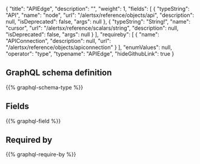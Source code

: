 {
  "title": "APIEdge",
  "description": "",
  "weight": 1,
  "fields": [
    {
      "typeString": "API",
      "name": "node",
      "url": "/alertsx/reference/objects/api",
      "description": null,
      "isDeprecated": false,
      "args": null
    },
    {
      "typeString": "String!",
      "name": "cursor",
      "url": "/alertsx/reference/scalars/string",
      "description": null,
      "isDeprecated": false,
      "args": null
    }
  ],
  "requireby": [
    {
      "name": "APIConnection",
      "description": null,
      "url": "/alertsx/reference/objects/apiconnection"
    }
  ],
  "enumValues": null,
  "operator": "type",
  "typename": "APIEdge",
  "hideGithubLink": true
}
## GraphQL schema definition

{{% graphql-schema-type %}}

## Fields

{{% graphql-field %}}

## Required by

{{% graphql-require-by %}}
